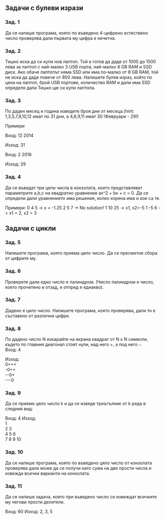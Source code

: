 ## Задачи с булеви изрази

### Зад. 1

Да се напише програма, която по въведено 4-цифрено естествено число проверява дали първата му цифра е нечетна.

### Зад. 2

Тишко иска да си купи нов лаптоп. Той е готов да даде от 1000 до 1500 лева за лаптоп с най-малко 3 USB порта, най-малко 8 GB RAM и SSD диск. Ако обаче лаптопът няма SSD или има по-малко от 8 GB RAM, той не иска да даде повече от 800 лева. Напишете булев израз, който по цена на лаптоп, брой USB портове, количество RAM и дали има SSD определя дали Тишко ще си купи лаптопа.

### Зад. 3

По даден месец и година изведете броя дни от месеца.(hint: 1,3,5,7,8,10,12 имат по 31 дни, а 4,6,9,11 имат 30 !Февруари - 29!)

Примери

Вход: 12 2014

Изход: 31

Вход: 2 2016

Изход: 29

### Зад. 4

Да се въведат три цели числа в конзолата, които представляват параметрите a,b,c на квадратно уравнение ax^2 + bx + c = 0. Да се определи дали уравнението има решение, колко корена има и кои са те.

Примери: 0 4 5 -> x = -1.25
2 5 7 -> No solution!
1 10 25 -> x1, x2=-5
1 -5 6 -> x1 = 2, x2 = 3

## Задачи с цикли

### Зад. 5

Напишете програма, която приема цяло число. Да се пресметне сбора от цифрите му.

### Зад. 6

Проверете дали едно число е палиндром. (Число палиндром е число, което прочетено и отзад, и отпред е еднакво).

### Зад. 7

Дадено е цяло число. Напишете програма, която проверява, дали то е съставено от различни цифри.

### Зад. 8

По дадено число N изкарайте на екрана квадрат от N x N символи, където по главния диагонал стоят нули, над него +, а под него -.  
Вход: 4

Изход:  
0+++  
-0++  
--0+  
---0

### Зад. 9

Да се приеме цяло число k и да се изведе триъгълник от k реда в следния вид:

Вход: 4
Изход: <br>
1 <br>
2 3 <br>
4 5 6 <br>
7 8 9 10 <br>

### Зад. 10

Да се напише програма, която по въведено цяло число от конзолата проверява дали може да се получи като сума на две прости числа и извежда всички варианти на конзолата.

### Зад. 11

Да се напише задача, която при въведено число се извеждат всичките му негови прости делители.

Вход: 60
Изход: 2, 3, 5

